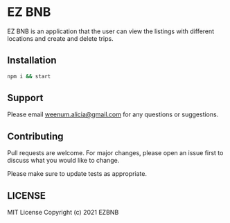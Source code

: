 # EZ BNB 

EZ BNB is an application that the user can view the listings with different locations and create and delete trips. 

## Installation

```bash
npm i && start
```
## Support

Please email weenum.alicia@gmail.com for any questions or suggestions.

## Contributing
Pull requests are welcome. For major changes, please open an issue first to discuss what you would like to change.

Please make sure to update tests as appropriate.



## LICENSE

MIT License Copyright (c) 2021 EZBNB